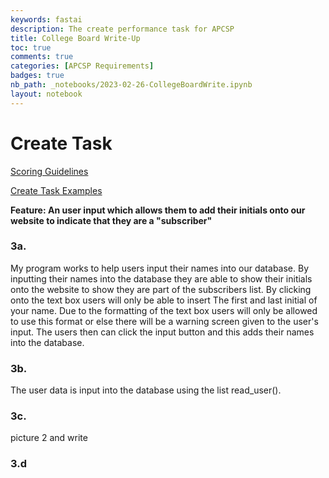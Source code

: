 ```yaml
---
keywords: fastai
description: The create performance task for APCSP
title: College Board Write-Up
toc: true
comments: true
categories: [APCSP Requirements]
badges: true
nb_path: _notebooks/2023-02-26-CollegeBoardWrite.ipynb
layout: notebook
---
```


<!--
#################################################
### THIS FILE WAS AUTOGENERATED! DO NOT EDIT! ###
#################################################
# file to edit: _notebooks/2023-02-26-CollegeBoardWrite.ipynb
-->

<div class="container" id="notebook-container">
        
<div class="cell border-box-sizing text_cell rendered"><div class="inner_cell">
<div class="text_cell_render border-box-sizing rendered_html">
<h1 id="Create-Task">Create Task<a class="anchor-link" href="#Create-Task"> </a></h1>
</div>
</div>
</div>
<div class="cell border-box-sizing text_cell rendered"><div class="inner_cell">
<div class="text_cell_render border-box-sizing rendered_html">
<p><a href="https://apcentral.collegeboard.org/media/pdf/ap-computer-science-principles-2021-pilot-scoring-guidelines.pdf">Scoring Guidelines</a></p>

</div>
</div>
</div>
<div class="cell border-box-sizing text_cell rendered"><div class="inner_cell">
<div class="text_cell_render border-box-sizing rendered_html">
<p><a href="https://apstudents.collegeboard.org/courses/ap-computer-science-principles/assessment/2021-create-performance-task-pilot-samples">Create Task Examples</a></p>

</div>
</div>
</div>
<div class="cell border-box-sizing text_cell rendered"><div class="inner_cell">
<div class="text_cell_render border-box-sizing rendered_html">
<p><strong>Feature: An user input which allows them to add their initials onto our website to indicate that they are a "subscriber"</strong></p>

</div>
</div>
</div>
<div class="cell border-box-sizing text_cell rendered"><div class="inner_cell">
<div class="text_cell_render border-box-sizing rendered_html">
<h3 id="3a.">3a.<a class="anchor-link" href="#3a."> </a></h3>
</div>
</div>
</div>
<div class="cell border-box-sizing text_cell rendered"><div class="inner_cell">
<div class="text_cell_render border-box-sizing rendered_html">
<p>My program works to help users input their names into our database. By inputting their names into the database they are able to show their initials onto the website to show they are part of the subscribers list. By clicking onto the text box users will only be able to insert The first and last initial of your name. Due to the formatting of the text box users will only be allowed to use this format or else there will be a warning screen given to the user's input. The users then can click the input button and this adds their names into the database.</p>

</div>
</div>
</div>
<div class="cell border-box-sizing text_cell rendered"><div class="inner_cell">
<div class="text_cell_render border-box-sizing rendered_html">
<h3 id="3b.">3b.<a class="anchor-link" href="#3b."> </a></h3>
</div>
</div>
</div>
<div class="cell border-box-sizing text_cell rendered"><div class="inner_cell">
<div class="text_cell_render border-box-sizing rendered_html">
<p>The user data is input into the database using the list read_user().</p>

</div>
</div>
</div>
<div class="cell border-box-sizing text_cell rendered"><div class="inner_cell">
<div class="text_cell_render border-box-sizing rendered_html">
<h3 id="3c.">3c.<a class="anchor-link" href="#3c."> </a></h3>
</div>
</div>
</div>
<div class="cell border-box-sizing text_cell rendered"><div class="inner_cell">
<div class="text_cell_render border-box-sizing rendered_html">
<p>picture 2 and write</p>

</div>
</div>
</div>
<div class="cell border-box-sizing text_cell rendered"><div class="inner_cell">
<div class="text_cell_render border-box-sizing rendered_html">
<h3 id="3.d">3.d<a class="anchor-link" href="#3.d"> </a></h3>
</div>
</div>
</div>
</div>
 


